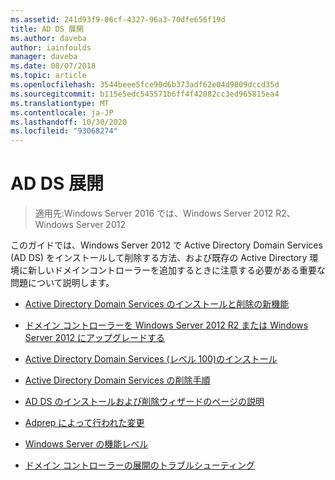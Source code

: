 ```yaml
---
ms.assetid: 241d93f9-06cf-4327-96a3-70dfe656f19d
title: AD DS 展開
ms.author: daveba
author: iainfoulds
manager: daveba
ms.date: 08/07/2018
ms.topic: article
ms.openlocfilehash: 3544beee5fce90d6b373adf62e04d9809dccd35d
ms.sourcegitcommit: b115e5edc545571b6ff4f42082cc3ed965815ea4
ms.translationtype: MT
ms.contentlocale: ja-JP
ms.lasthandoff: 10/30/2020
ms.locfileid: "93068274"
---
```

# <a name="ad-ds-deployment"></a>AD DS 展開

>適用先:Windows Server 2016 では、Windows Server 2012 R2、Windows Server 2012

このガイドでは、Windows Server 2012 で Active Directory Domain Services (AD DS) をインストールして削除する方法、および既存の Active Directory 環境に新しいドメインコントローラーを追加するときに注意する必要がある重要な問題について説明します。

- [Active Directory Domain Services のインストールと削除の新機能](../../ad-ds/deploy/What-s-New-in-Active-Directory-Domain-Services-Installation-and-Removal.md)

- [ドメイン コントローラーを Windows Server 2012 R2 または Windows Server 2012 にアップグレードする](../../ad-ds/deploy/Upgrade-Domain-Controllers-to-Windows-Server-2012-R2-and-Windows-Server-2012.md)

- [Active Directory Domain Services &#40;レベル 100&#41;のインストール ](../../ad-ds/deploy/Install-Active-Directory-Domain-Services--Level-100-.md)

- [Active Directory Domain Services の削除手順](assetId:///99b97af0-aa7e-41ed-8c81-4eee6c03eb4c)

- [AD DS のインストールおよび削除ウィザードのページの説明](../../ad-ds/deploy/AD-DS-Installation-and-Removal-Wizard-Page-Descriptions.md)

- [Adprep によって行われた変更](../../ad-ds/deploy/adprep/Changes-Made-by-Adprep.md)

- [Windows Server の機能レベル](../../ad-ds/active-directory-functional-levels.md)

- [ドメイン コントローラーの展開のトラブルシューティング](../../ad-ds/deploy/Troubleshooting-Domain-Controller-Deployment.md)
